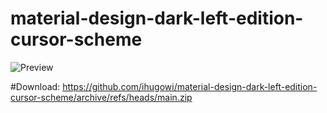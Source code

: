 # material-design-dark-left-edition-cursor-scheme

![Preview](https://github.com/user-attachments/assets/9767791b-a7be-4aeb-abe5-facdbc47432c)

#Download:
https://github.com/ihugowi/material-design-dark-left-edition-cursor-scheme/archive/refs/heads/main.zip

